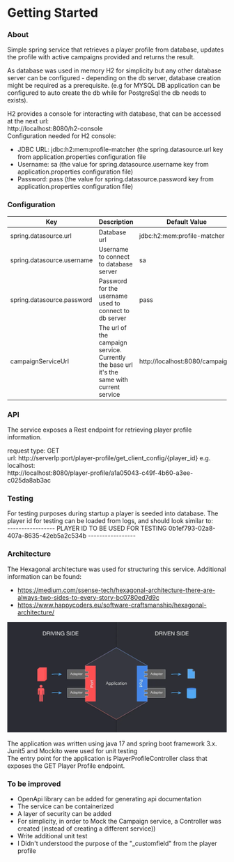 # Getting Started

### About

Simple spring service that retrieves a player profile from database, updates the profile with active campaigns provided
and returns the result.

As database was used in memory H2 for simplicity but any other database server can be configured - depending on the db server, database creation might be required as a prerequisite. (e.g for MYSQL DB application can be configured to auto create the db while for PostgreSql the db needs to exists).  

H2 provides a console for interacting with database, that can be accessed at the next url:   
http://localhost:8080/h2-console   
Configuration needed for H2 console:  
- JDBC URL: jdbc:h2:mem:profile-matcher (the spring.datasource.url key from application.properties configuration file  
- Username: sa (the value for spring.datasource.username key from application.properties configuration file)    
- Password: pass (the value for spring.datasource.password key from application.properties configuration file)


### Configuration

| Key                        | Description                                                                                | Default Value                   | Mandatory |
|----------------------------|--------------------------------------------------------------------------------------------|---------------------------------|-----------|
| spring.datasource.url      | Database url                                                                               | jdbc:h2:mem:profile-matcher     | YES       | 
| spring.datasource.username | Username to connect to database server                                                     | sa                              | YES       |
| spring.datasource.password | Password for the username used to connect to db server                                     | pass                            | YES       |
| campaignServiceUrl         | The url of the campaign service. Currently the base url it's the same with current service | http://localhost:8080/campaigns | YES       |


### API

The service exposes a Rest endpoint for retrieving player profile information.

request type: GET   
url: http://serverIp:port/player-profile/get_client_config/{player_id}
e.g. localhost:  
http://localhost:8080/player-profile/a1a05043-c49f-4b60-a3ee-c025da8ab3ac


### Testing
For testing purposes during startup a player is seeded into database. 
The player id for testing can be loaded from logs, and should look similar to:  
----------------- PLAYER ID TO BE USED FOR TESTING 0b1ef793-02a8-407a-8635-42eb5a2c534b -----------------     

### Architecture

The Hexagonal architecture was used for structuring this service. 
Additional information can be found:
- https://medium.com/ssense-tech/hexagonal-architecture-there-are-always-two-sides-to-every-story-bc0780ed7d9c
- https://www.happycoders.eu/software-craftsmanship/hexagonal-architecture/

![Hexa-Image_architecture](hexa-architecture.png)

The application was written using java 17 and spring boot framework 3.x.   
Junit5 and Mockito were used for unit testing   
The entry point for the application is PlayerProfileController class that exposes the GET Player Profile endpoint.    

### To be improved

- OpenApi library can be added for generating api documentation
- The service can be containerized
- A layer of security can be added 
- For simplicity, in order to Mock the Campaign service, a Controller was created (instead of creating a different service))
- Write additional unit test
- I Didn't understood the purpose of the "_customfield" from the player profile